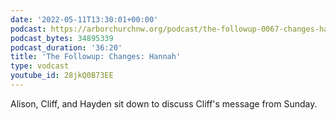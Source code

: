```yaml
---
date: '2022-05-11T13:30:01+00:00'
podcast: https://arborchurchnw.org/podcast/the-followup-0067-changes-hannah.mp3
podcast_bytes: 34895339
podcast_duration: '36:20'
title: 'The Followup: Changes: Hannah'
type: vodcast
youtube_id: 28jkQ0B73EE
---
```


Alison, Cliff, and Hayden sit down to discuss Cliff's message from Sunday.